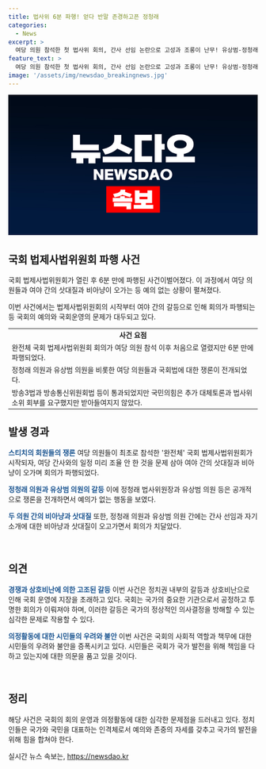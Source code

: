 ```yaml
---
title: 법사위 6분 파행! 얻다 반말 존경하고픈 정청래
categories:
  - News
excerpt: >
  여당 의원 참석한 첫 법사위 회의, 간사 선임 논란으로 고성과 조롱이 난무! 유상범-정청래 충돌, 회의 파행 국회 원 구성 후 첫 완전체 법제사법위원회가 여당 의원들의 참석으로 열렸지만 시작부터 간사 선임 문제를 두고 여야 간 고성과 조롱이 난무했고 회의는 6분 만에 파행됐다. 정청래 법사위원장과 유상범 의원 등 사이에서 공방이 벌어지며 여러 차례 언쟁이 일어났고, 법사위는 이날 방송3법과 방송통신위원회법 개정안 등을 통과시켰다.
feature_text: >
  여당 의원 참석한 첫 법사위 회의, 간사 선임 논란으로 고성과 조롱이 난무! 유상범-정청래 충돌, 회의 파행 국회 원 구성 후 첫 완전체 법제사법위원회가 여당 의원들의 참석으로 열렸지만 시작부터 간사 선임 문제를 두고 여야 간 고성과 조롱이 난무했고 회의는 6분 만에 파행됐다. 정청래 법사위원장과 유상범 의원 등 사이에서 공방이 벌어지며 여러 차례 언쟁이 일어났고, 법사위는 이날 방송3법과 방송통신위원회법 개정안 등을 통과시켰다.
image: '/assets/img/newsdao_breakingnews.jpg'
---
```


<p><img src="/assets/img/newsdao_breakingnews.jpg" alt="implanttips 속보" /></p>

<h2 data-ke-size="size26">국회 법제사법위원회 파행 사건</h2>

<p>국회 법제사법위원회가 열린 후 6분 만에 파행된 사건이벌어졌다. 이 과정에서 여당 의원들과 여야 간의 삿대질과 비아냥이 오가는 등 예의 없는 상황이 펼쳐졌다. </p>

<p data-ke-size="size16">이번 사건에서는 법제사법위원회의 시작부터 여야 간의 갈등으로 인해 회의가 파행되는 등 국회의 예의와 국회운영의 문제가 대두되고 있다.</p>

<table>
    <tr>
        <td style="text-align: center; height: 17px;"><b>사건 요점</b></td>
    </tr>
    <tr>
        <td>완전체 국회 법제사법위원회 회의가 여당 의원 참석 이후 처음으로 열렸지만 6분 만에 파행되었다.</td>
    </tr>
    <tr>
        <td>정청래 의원과 유상범 의원을 비롯한 여당 의원들과 국회법에 대한 쟁론이 전개되었다.</td>
    </tr>
    <tr>
        <td>방송3법과 방송통신위원회법 등이 통과되었지만 국민의힘은 추가 대체토론과 법사위 소위 회부를 요구했지만 받아들여지지 않았다.</td>
    </tr>
</table>

<h2 data-ke-size="size26">발생 경과</h2>

<p><b><span style="color: #1a5490;">스티치의 회원들의 쟁론</span></b>
여당 의원들이 최초로 참석한 '완전체' 국회 법제사법위원회가 시작되자, 여당 간사와의 일정 미리 조율 안 한 것을 문제 삼아 여야 간의 삿대질과 비아냥이 오가며 회의가 파행되었다.</p>

<p><b><span style="color: #1a5490;">정청래 의원과 유상범 의원의 갈등</span></b>
이에 정청래 법사위원장과 유상범 의원 등은 공개적으로 쟁론을 전개하면서 예의가 없는 행동을 보였다.</p>

<p><b><span style="color: #1a5490;">두 의원 간의 비아냥과 삿대질</span></b>
또한, 정청래 의원과 유상범 의원 간에는 간사 선임과 자기소개에 대한 비아냥과 삿대질이 오고가면서 회의가 치달았다.</p>

<p data-ke-size="size16">&nbsp;</p>

<h2 data-ke-size="size26">의견</h2>

<p><b><span style="color: #1a5490;">경쟁과 상호비난에 의한 고조된 갈등</span></b>
이번 사건은 정치권 내부의 갈등과 상호비난으로 인해 국회 운영에 지장을 초래하고 있다. 국회는 국가의 중요한 기관으로서 공정하고 투명한 회의가 이뤄져야 하며, 이러한 갈등은 국가의 정상적인 의사결정을 방해할 수 있는 심각한 문제로 작용할 수 있다.</p>

<p><b><span style="color: #1a5490;">의정활동에 대한 시민들의 우려와 불안</span></b>
이번 사건은 국회의 사회적 역할과 책무에 대한 시민들의 우려와 불안을 증폭시키고 있다. 시민들은 국회가 국가 발전을 위해 책임을 다하고 있는지에 대한 의문을 품고 있을 것이다.</p>

<p data-ke-size="size16">&nbsp;</p>

<h2 data-ke-size="size26">정리</h2>

<p>해당 사건은 국회의 회의 운영과 의정활동에 대한 심각한 문제점을 드러내고 있다. 정치인들은 국가와 국민을 대표하는 인격체로서 예의와 존중의 자세를 갖추고 국가의 발전을 위해 힘을 합쳐야 한다.</p>
실시간 뉴스 속보는, <a href="https://newsdao.kr" rel="dofollow">https://newsdao.kr</a>


